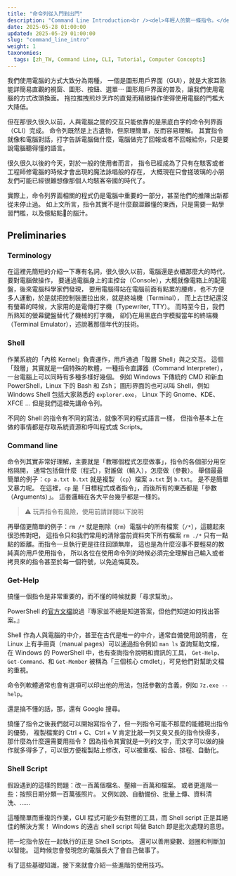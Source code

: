 ```yaml
---
title: "命令列從入門到出門"
description: "Command Line Introduction<br /><del>年輕人的第一條指令。</del>"
date: 2025-05-28 01:00:00
updated: 2025-05-29 01:00:00
slug: "command_line_intro"
weight: 1
taxonomies:
  tags: [zh_TW, Command Line, CLI, Tutorial, Computer Concepts]
---
```


我們使用電腦的方式大致分為兩種，
一個是圖形用戶界面（GUI），就是大家耳熟能詳簡易直觀的視窗、圖形、按鈕、選單⋯
圖形用戶界面的普及，讓我們使用電腦的方式改頭換面。
拖拉推拽煎炒烹炸的直覺而精緻操作使得使用電腦的門檻大大降低。

但在那很久很久以前，人與電腦之間的交互只能依靠的是黑底白字的命令列界面（CLI）完成。
命令列既然是上古遺物，但原理簡單，反而容易理解。
其實指令就像和電腦對話，打字告訴電腦做什麼，電腦做完了回報或者不回報給你，只是要說電腦聽得懂的語言。

很久很久以後的今天，對於一般的使用者而言，
指令已經成為了只有在駭客或者工程師修電腦的時候才會出現的魔法詠唱般的存在，
大概現在只會搓玻璃的小朋友們可能已經很難想像那個人均駭客帝國的時代了。

實際上，命令列界面相關的程式仍是電腦中重要的一部分，甚至他們的推陳出新都從未停止過。
如上文所言，指令其實不是什麼艱澀難懂的東西，只是需要一點學習門檻，以及億點點🤏的腦汁。

## Preliminaries

### Terminology

在這裡先簡短的介紹一下專有名詞，很久很久以前，電腦還是衣櫃那麼大的時代，要對電腦做操作，
要通過電腦身上的主控台（Console），大概就像電箱上的配電盤，後來電腦科學家們發現，
要用電腦得站在電腦前面有點累的腰疼，也不方便多人運動，於是就把控制裝置拉出來，就是終端機（Terminal），
而上古世紀還沒有螢幕的時候，大家用的是電傳打字機（Typewriter, TTY）。
而時至今日，我們所熟知的螢幕鍵盤替代了機械的打字機，
卻仍在用黑底白字模擬當年的終端機（Terminal Emulator），述說著那個年代的技術。

### Shell

作業系統的「內核 Kernel」負責運作，用戶通過「殼層 Shell」與之交互。
這個「殼層」其實就是一個特殊的軟體，一種指令直譯器（Command Interpreter），一台電腦上可以同時有多種多樣好幾個。
例如 Windows 下傳統的 CMD 和新血 PowerShell，Linux 下的 Bash 和 Zsh；
圖形界面的也可以叫 Shell，例如 Windows Shell 包括大家熟悉的 `explorer.exe`，
Linux 下的 Gnome、KDE、XFCE … 但是我們這裡先講命令列。

不同的 Shell 的指令有不同的寫法，就像不同的程式語言一樣，
但指令基本上在做的事情都是存取系統資源和呼叫程式或 Scripts。

### Command line

命令列其實非常好理解，主要就是「教哪個程式怎麼做事」，指令的各個部分用空格隔開，
通常包括做什麼（程式），對誰做（輸入），怎麼做（參數）。
舉個最最簡單的例子：`cp a.txt b.txt` 就是複製 （`cp`）檔案 `a.txt` 到 `b.txt`。
是不是簡單又暴力呢。
在這裡，`cp` 是「目標程式或者指令」，而後所有的東西都是「參數（Arguments）」。
這套邏輯在各大平台幾乎都是一樣的。

> ⚠️ 玩弄指令有風險，使用前請詳閱以下說明

再舉個更簡單的例子：`rm /*` 就是刪除（`rm`）電腦中的所有檔案（`/*`），這聽起來很恐怖對吧，
這指令只和我們常用的清除當前資料夾下所有檔案 `rm ./*` 只有一點點的距離。而指令一旦執行更是往往回頭無岸，
這也是為什麼沒事不要輕易的教純真的用戶使用指令，
所以各位在使用命令列的時候必須完全理解自己輸入或者拷貝來的指令甚至於每一個符號，以免追悔莫及。

### Get-Help

搞懂一個指令是非常重要的，而不懂的時候就要「尋求幫助」。

PowerShell 的[官方文檔][ps101/02]說過『專家並不總是知道答案，但他們知道如何找出答案。』

[ps101/02]: https://learn.microsoft.com/en-us/powershell/scripting/learn/ps101/02-help-system?view=powershell-7.5

Shell 作為人與電腦的中介，甚至在古代是唯一的中介，通常自備使用說明書，
在 Linux 上有手冊頁（manual pages）可以通過指令例如 `man ls` 查詢幫助文檔，
在 Windows 的 PowerShell 中，也有查詢指令說明和資訊的工具，
`Get-Help`、`Get-Command`、和 `Get-Member` 被稱為「三個核心 cmdlet」，可見他們對幫助文檔的重視。

命令列軟體通常也會有選項可以印出他的用法，包括參數的含義，例如 `7z.exe --help`。

還是搞不懂的話，那，還有 Google 搜尋。

搞懂了指令之後我們就可以開始寫指令了，但一列指令可能不那麼的能體現出指令的優勢，
複製檔案的 Ctrl + C、Ctrl + V 肯定比敲一列又臭又長的指令快得多，那什麼為什麼還需要用指令？
因為指令其實就是一列的文字，而文字可以做的操作就多得多了，可以很方便複製貼上修改，可以被重複、組合、排程、自動化。

### Shell Script

假設遇到的這樣的問題：改一百萬個檔名、壓縮一百萬和檔案。
或者更進階一些：按照日期分類一百萬張照片。
又例如說、自動備份、批量上傳、資料清洗、……

這種簡單而重複的作業，GUI 程式可能少有對應的工具，而 Shell script 正是其絕佳的解決方案！
Windows 的遠古 shell script 叫做 Batch 即是批次處理的意思。

把一坨指令放在一起執行的正是 Shell Scripts。
還可以善用變數、迴圈和判斷加以智能。
這時候您會發現您的電腦長大了會自己做事了。

有了這些基礎知識，接下來就會介紹一些進階的使用技巧。
